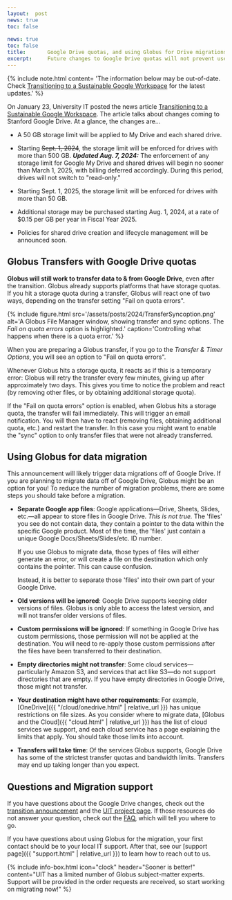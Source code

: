 ```yaml
---
layout:  post
news: true
toc: false
   
news: true
toc: false
title:       Google Drive quotas, and using Globus for Drive migrations.
excerpt:     Future changes to Google Drive quotas will not prevent users from using Globus to transfer data. Learn about migrating data from Google Drive with Globus.
---
```

{% include note.html
   content=
'The information below may be out-of-date. Check [Transitioning to a
Sustainable Google
Workspace](https://uit.stanford.edu/news/transitioning-sustainable-google-workspace) for the latest updates.' 
%}


On January 23, University IT posted the news article [Transitioning to a
Sustainable Google
Workspace](https://uit.stanford.edu/news/transitioning-sustainable-google-workspace).
The article talks about changes coming to Stanford Google Drive.  At a glance,
the changes are…

* A 50 GB storage limit will be applied to My Drive and each shared drive.

* Starting ~~Sept. 1, 2024~~, the storage limit will be enforced for drives with
  more than 500 GB.
  ***Updated Aug. 7, 2024:*** The enforcement of any storage limit for Google My Drive and shared drives will begin no sooner than March 1, 2025, with billing deferred accordingly. During this period, drives will not switch to "read-only."

* Starting Sept. 1, 2025, the storage limit will be enforced for drives with
  more than 50 GB.

* Additional storage may be purchased starting Aug. 1, 2024, at a rate of $0.15
  per GB per year in Fiscal Year 2025.

* Policies for shared drive creation and lifecycle management will be announced
  soon.

## Globus Transfers with Google Drive quotas

**Globus will still work to transfer data to & from Google
Drive**, even after the transition.  Globus already supports platforms that
have storage quotas.  If you hit a storage quota during a transfer, Globus will
react one of two ways, depending on the transfer setting "Fail on quota
errors".

{% include figure.html
   src='/assets/posts/2024/TransferSyncoption.png'
   alt='A Globus File Manager window, showing transfer and sync options.  The _Fail on quota errors_ option is highlighted.'
   caption='Controlling what happens when there is a quota error.'
%}

When you are preparing a Globus transfer, if you go to the *Transfer & Timer
Options*, you will see an option to "Fail on quota errors".

Whenever Globus hits a storage quota, it reacts as if this is a temporary
error:  Globus will retry the transfer every few minutes, giving up after
approximately two days.  This gives you time to notice the problem and react
(by removing other files, or by obtaining additional storage quota).

If the "Fail on quota errors" option is enabled, when Globus hits a storage
quota, the transfer will fail immediately.  This will trigger an email
notification.  You will then have to react (removing files, obtaining
additional quota, etc.) and restart the transfer.  In this case you might want
to enable the "sync" option to only transfer files that were not already
transferred.

## Using Globus for data migration

This announcement will likely trigger data migrations off of Google Drive.  If
you are planning to migrate data off of Google Drive, Globus might be an option
for you!  To reduce the number of migration problems, there are some steps you
should take before a migration.

* **Separate Google app files**: Google applications—Drive, Sheets, Slides,
  etc.—all appear to store files in Google Drive.  *This is not true.*  The
  'files' you see do not contain data, they contain a pointer to the data
  within the specific Google product.  Most of the time, the 'files' just
  contain a unique Google Docs/Sheets/Slides/etc. ID number.

  If you use Globus to migrate data, those types of files will either generate
  an error, or will create a file on the destination which only contains the
  pointer.  This can cause confusion.

  Instead, it is better to separate those 'files' into their own part of your
  Google Drive.

* **Old versions will be ignored**: Google Drive supports keeping older
  versions of files.  Globus is only able to access the latest version, and
  will not transfer older versions of files.

* **Custom permissions will be ignored**: If something in Google Drive has
  custom permissions, those permission will not be applied at the destination.
  You will need to re-apply those custom permissions after the files have been
  transferred to their destination.

* **Empty directories might not transfer**: Some cloud services—particularly
  Amazon S3, and services that act like S3—do not support directories that are
  empty.  If you have empty directories in Google Drive, those might not
  transfer.

* **Your destination might have other requirements**: For example,
  [OneDrive]({{ "/cloud/onedrive.html" | relative_url }}) has unique
  restrictions on file sizes.  As you consider where to migrate data, [Globus
  and the Cloud]({{ "cloud.html" | relative_url }}) has the list of cloud services
  we support, and each cloud service has a page explaining the limits that
  apply.  You should take those limits into account.

* **Transfers will take time**: Of the services Globus supports, Google Drive
  has some of the strictest transfer quotas and bandwidth limits.  Transfers
  may end up taking longer than you expect.

## Questions and Migration support

If you have questions about the Google Drive changes, check out the [transition
announcement](https://uit.stanford.edu/news/transitioning-sustainable-google-workspace)
and the [UIT project
page](https://uit.stanford.edu/project/google-workspace-optimization).  If
those resources do not answer your question, check out the
[FAQ](https://uit.stanford.edu/project/google-workspace-optimization/FAQs),
which will tell you where to go.

If you have questions about using Globus for the migration, your first contact
should be to your local IT support.  After that, see our [support
page]({{ "support.html" | relative_url }}) to learn how to reach out to us.

{% include info-box.html
   icon="clock"
   header="Sooner is better!"
   content="UIT has a limited number of Globus subject-matter experts.  Support will be provided in the order requests are received, so start working on migrating now!"
%}
